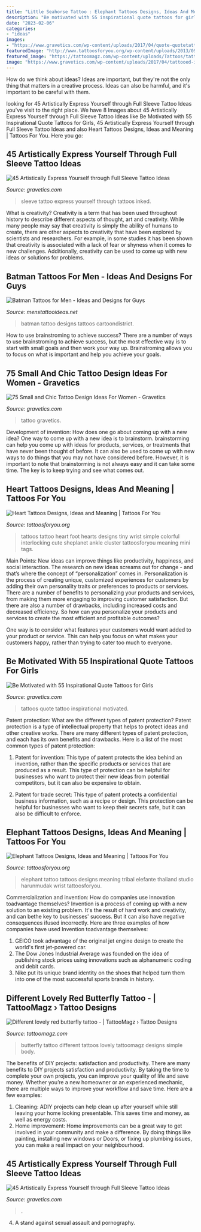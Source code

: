 ```yaml
---
title: "Little Seahorse Tattoo : Elephant Tattoos Designs, Ideas And Meaning"
description: "Be motivated with 55 inspirational quote tattoos for girls"
date: "2023-02-06"
categories:
- "ideas"
images:
- "https://www.gravetics.com/wp-content/uploads/2017/04/quote-quotetattoos-quotetattoo-tattoo-tattoos-tattoosofinstagram-girlswithtattoos-love-lovetattoo.jpg"
featuredImage: "http://www.tattoosforyou.org/wp-content/uploads/2013/09/Small-Elephant-Tattoo.jpg"
featured_image: "https://tattoomagz.com/wp-content/uploads/Tattoos/tattoo/Different-lovely-red-butterfly-tattoo.jpg"
image: "https://www.gravetics.com/wp-content/uploads/2017/04/tattooed-inked-floralsleeves-floral-floraltattoos-tattoos-inked-art.jpg"
---
```



How do we think about ideas?
Ideas are important, but they're not the only thing that matters in a creative process. Ideas can also be harmful, and it's important to be careful with them.

	

		
looking for 45 Artistically Express Yourself through Full Sleeve Tattoo Ideas you've visit to the right place. We have 8 Images about 45 Artistically Express Yourself through Full Sleeve Tattoo Ideas like Be Motivated with 55 Inspirational Quote Tattoos for Girls, 45 Artistically Express Yourself through Full Sleeve Tattoo Ideas and also Heart Tattoos Designs, Ideas and Meaning | Tattoos For You. Here you go:
		
    
## 45 Artistically Express Yourself Through Full Sleeve Tattoo Ideas

<img loading=lazy src="https://www.gravetics.com/wp-content/uploads/2017/04/tattooed-inked-floralsleeves-floral-floraltattoos-tattoos-inked-art.jpg" onerror="this.onerror=null;this.src='https://tse3.mm.bing.net/th?id=OIP.XmTwmbnq_HVoJdKxzCmv1wHaHa&amp;pid=15.1';" alt="45 Artistically Express Yourself through Full Sleeve Tattoo Ideas">

_Source: gravetics.com_

>sleeve tattoo express yourself through tattoos inked. 

	

What is creativity?
Creativity is a term that has been used throughout history to describe different aspects of thought, art and creativity. While many people may say that creativity is simply the ability of humans to create, there are other aspects to creativity that have been explored by scientists and researchers. For example, in some studies it has been shown that creativity is associated with a lack of fear or shyness when it comes to new challenges. Additionally, creativity can be used to come up with new ideas or solutions for problems.

    
## Batman Tattoos For Men - Ideas And Designs For Guys

<img loading=lazy src="http://www.menstattooideas.net/tattooimages/2015/06/batman-tattoos-31.jpg" onerror="this.onerror=null;this.src='https://tse3.mm.bing.net/th?id=OIP.axVRmu8mZjsmvf5H6t6HwAAAAA&amp;pid=15.1';" alt="Batman Tattoos for Men - Ideas and Designs for Guys">

_Source: menstattooideas.net_

>batman tattoo designs tattoos cartoondistrict. 

	

How to use brainstroming to achieve success?
There are a number of ways to use brainstroming to achieve success, but the most effective way is to start with small goals and then work your way up. Brainstroming allows you to focus on what is important and help you achieve your goals.

    
## 75 Small And Chic Tattoo Design Ideas For Women - Gravetics

<img loading=lazy src="http://www.gravetics.com/wp-content/uploads/2016/11/Small-Tattoo-Ideas49.jpg" onerror="this.onerror=null;this.src='https://tse2.mm.bing.net/th?id=OIP.IbhANpBSc9WlUFCnd2heAwHaLH&amp;pid=15.1';" alt="75 Small and Chic Tattoo Design Ideas For Women - Gravetics">

_Source: gravetics.com_

>tattoo gravetics. 

	

Development of invention: How does one go about coming up with a new idea?
One way to come up with a new idea is to brainstorm. brainstorming can help you come up with ideas for products, services, or treatments that have never been thought of before. It can also be used to come up with new ways to do things that you may not have considered before. However, it is important to note that brainstorming is not always easy and it can take some time. The key is to keep trying and see what comes out.

    
## Heart Tattoos Designs, Ideas And Meaning | Tattoos For You

<img loading=lazy src="http://www.tattoosforyou.org/wp-content/uploads/2013/09/Small-Heart-Tattoos.jpg" onerror="this.onerror=null;this.src='https://tse1.mm.bing.net/th?id=OIP.3OMoRMQCpTAmGGk1Rk9puQHaJ4&amp;pid=15.1';" alt="Heart Tattoos Designs, Ideas and Meaning | Tattoos For You">

_Source: tattoosforyou.org_

>tattoos tattoo heart foot hearts designs tiny wrist simple colorful interlocking cute sheplanet ankle cluster tattoosforyou meaning mini tags. 

	

Main Points: New ideas can improve things like productivity, happiness, and social interaction.
The research on new ideas screams out for change - and that’s where the concept of “personalization” comes in. Personalization is the process of creating unique, customized experiences for customers by adding their own personality traits or preferences to products or services.
There are a number of benefits to personalizing your products and services, from making them more engaging to improving customer satisfaction. But there are also a number of drawbacks, including increased costs and decreased efficiency. So how can you personalize your products and services to create the most efficient and profitable outcomes?

One way is to consider what features your customers would want added to your product or service. This can help you focus on what makes your customers happy, rather than trying to cater too much to everyone.

    
## Be Motivated With 55 Inspirational Quote Tattoos For Girls

<img loading=lazy src="https://www.gravetics.com/wp-content/uploads/2017/04/quote-quotetattoos-quotetattoo-tattoo-tattoos-tattoosofinstagram-girlswithtattoos-love-lovetattoo.jpg" onerror="this.onerror=null;this.src='https://tse4.mm.bing.net/th?id=OIP.g26A6g9rDojRWl6VRGCdMgHaHa&amp;pid=15.1';" alt="Be Motivated with 55 Inspirational Quote Tattoos for Girls">

_Source: gravetics.com_

>tattoos quote tattoo inspirational motivated. 

	

Patent protection: What are the different types of patent protection?
Patent protection is a type of intellectual property that helps to protect ideas and other creative works. There are many different types of patent protection, and each has its own benefits and drawbacks. Here is a list of the most common types of patent protection:
1) Patent for invention: This type of patent protects the idea behind an invention, rather than the specific products or services that are produced as a result. This type of protection can be helpful for businesses who want to protect their new ideas from potential competitors, but it can also be expensive to obtain.

2) Patent for trade secret: This type of patent protects a confidential business information, such as a recipe or design. This protection can be helpful for businesses who want to keep their secrets safe, but it can also be difficult to enforce.

    
## Elephant Tattoos Designs, Ideas And Meaning | Tattoos For You

<img loading=lazy src="http://www.tattoosforyou.org/wp-content/uploads/2013/09/Small-Elephant-Tattoo.jpg" onerror="this.onerror=null;this.src='https://tse3.mm.bing.net/th?id=OIP.mErqNUS0TQ7lQur2KKcQnAHaJ4&amp;pid=15.1';" alt="Elephant Tattoos Designs, Ideas and Meaning | Tattoos For You">

_Source: tattoosforyou.org_

>elephant tattoo tattoos designs meaning tribal elefante thailand studio harunmudak wrist tattoosforyou. 

	

Commercialization and invention: How do companies use innovation toadvantage themselves?
Invention is a process of coming up with a new solution to an existing problem. It's the result of hard work and creativity, and can bethe key to businesses' success. But it can also have negative consequences ifused incorrectly. Here are three examples of how companies have used Invention toadvantage themselves: 
1. GEICO took advantage of the original jet engine design to create the world's first jet-powered car.
2. The Dow Jones Industrial Average was founded on the idea of publishing stock prices using innovations such as alphanumeric coding and debit cards.
3. Nike put its unique brand identity on the shoes that helped turn them into one of the most successful sports brands in history.

    
## Different Lovely Red Butterfly Tattoo - | TattooMagz › Tattoo Designs

<img loading=lazy src="https://tattoomagz.com/wp-content/uploads/Tattoos/tattoo/Different-lovely-red-butterfly-tattoo.jpg" onerror="this.onerror=null;this.src='https://tse3.mm.bing.net/th?id=OIP.ete2Sk4Sqv_dO-dcwHie9wHaLd&amp;pid=15.1';" alt="Different lovely red butterfly tattoo - | TattooMagz › Tattoo Designs">

_Source: tattoomagz.com_

>butterfly tattoo different tattoos lovely tattoomagz designs simple body. 

	

The benefits of DIY projects: satisfaction and productivity.
There are many benefits to DIY projects satisfaction and productivity. By taking the time to complete your own projects, you can improve your quality of life and save money. Whether you’re a new homeowner or an experienced mechanic, there are multiple ways to improve your workflow and save time. Here are a few examples: 
1. Cleaning: ADIY projects can help clean up after yourself while still leaving your home looking presentable. This saves time and money, as well as energy costs. 
2. Home improvement: Home improvements can be a great way to get involved in your community and make a difference. By doing things like painting, installing new windows or Doors, or fixing up plumbing issues, you can make a real impact on your neighbourhood. 

    
## 45 Artistically Express Yourself Through Full Sleeve Tattoo Ideas

<img loading=lazy src="https://www.gravetics.com/wp-content/uploads/2017/04/sleevetattoo-femaletattooartist-tattoo-tattoos-customtattooing-fullsleevetattoo-1024x1024.jpg" onerror="this.onerror=null;this.src='https://tse2.mm.bing.net/th?id=OIP.4_qAQQYqTFAhbrjR-m42UAHaHa&amp;pid=15.1';" alt="45 Artistically Express Yourself through Full Sleeve Tattoo Ideas">

_Source: gravetics.com_

>. 

	

4. A stand against sexual assault and pornography.

